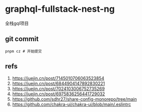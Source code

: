 # graphql-fullstack-nest-ng

全栈gql项目

## git commit

```
pnpm cz # 开始提交

```

## refs

1. https://juejin.cn/post/7145010706063523854
2. https://juejin.cn/post/6844904147892830221
3. https://juejin.cn/post/7024103006752735269
4. https://juejin.cn/post/6975836256441729032
5. https://github.com/sdhr27/share-config-monorepo/tree/main
6. https://github.com/chakra-ui/chakra-ui/blob/main/.eslintrc